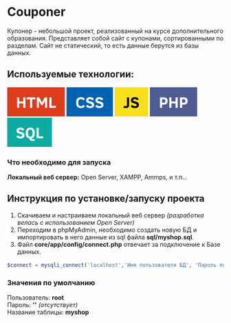# Couponer
Купонер - небольшой проект, реализованный на курсе дополнительного образования. Представляет собой сайт с купонами, сортированными по разделам. Сайт не статический, то есть данные берутся из базы данных.

## Используемые технологии:
![HTML 5](/img/readme/html.svg "HTML 5")
![HTML 5](/img/readme/css.svg "HTML 5")
![HTML 5](/img/readme/js.svg "HTML 5")
![HTML 5](/img/readme/php.svg "HTML 5")
![HTML 5](/img/readme/sql.svg "HTML 5")


### Что необходимо для запуска

**Локальный веб сервер:** Open Server, XAMPP, Ammps, и т.п...

## Инструкция по установке/запуску проекта

1. Скачиваем и настраиваем локальный веб сервер *(разработка велась с использованием Open Server)*
2. Переходим в phpMyAdmin, необходимо создать новую БД и импортировать в него данные из sql файла **sql/myshop.sql**.
3. Файл **core/app/config/connect.php** отвечает за подключение к Базе данных.
```php
$connect = mysqli_connect('localhost','Имя пользователя БД', 'Пароль пользователя БД', 'Название таблицы');
```

### Значения по умолчанию

Пользователь: **root**<br>
Пароль: **''** *(отсутствует)*<br>
Название таблицы: **myshop**